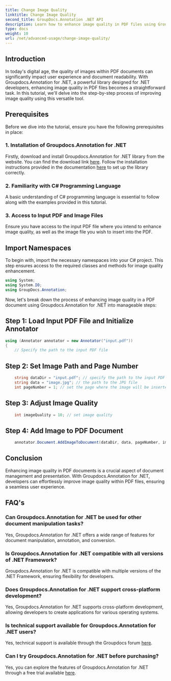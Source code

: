 ```yaml
---
title: Change Image Quality
linktitle: Change Image Quality
second_title: GroupDocs.Annotation .NET API
description: Learn how to enhance image quality in PDF files using Groupdocs.Annotation for .NET. Follow our step-by-step guide.
type: docs
weight: 10
url: /net/advanced-usage/change-image-quality/
---
```

## Introduction
In today's digital age, the quality of images within PDF documents can significantly impact user experience and document readability. With Groupdocs.Annotation for .NET, a powerful library designed for .NET developers, enhancing image quality in PDF files becomes a straightforward task. In this tutorial, we'll delve into the step-by-step process of improving image quality using this versatile tool.
## Prerequisites
Before we dive into the tutorial, ensure you have the following prerequisites in place:
### 1. Installation of Groupdocs.Annotation for .NET
Firstly, download and install Groupdocs.Annotation for .NET library from the website. You can find the download link [here](https://releases.groupdocs.com/annotation/net/). Follow the installation instructions provided in the documentation [here](https://reference.groupdocs.com/annotation/net/) to set up the library correctly.
### 2. Familiarity with C# Programming Language
A basic understanding of C# programming language is essential to follow along with the examples provided in this tutorial.
### 3. Access to Input PDF and Image Files
Ensure you have access to the input PDF file where you intend to enhance image quality, as well as the image file you wish to insert into the PDF.

## Import Namespaces
To begin with, import the necessary namespaces into your C# project. This step ensures access to the required classes and methods for image quality enhancement.

```csharp
using System;
using System.IO;
using GroupDocs.Annotation;
```

Now, let's break down the process of enhancing image quality in a PDF document using Groupdocs.Annotation for .NET into manageable steps:
## Step 1: Load Input PDF File and Initialize Annotator
```csharp
using (Annotator annotator = new Annotator("input.pdf"))
{
    // Specify the path to the input PDF file
```
## Step 2: Set Image Path and Page Number
```csharp
    string dataDir = "input.pdf"; // specify the path to the input PDF file
    string data = "image.jpg"; // the path to the JPG file
    int pageNumber = 1; // set the page where the image will be inserted
```
## Step 3: Adjust Image Quality
```csharp
    int imageQuality = 10; // set image quality
```
## Step 4: Add Image to PDF Document
```csharp
    annotator.Document.AddImageToDocument(dataDir, data, pageNumber, imageQuality);
```

## Conclusion
Enhancing image quality in PDF documents is a crucial aspect of document management and presentation. With Groupdocs.Annotation for .NET, developers can effortlessly improve image quality within PDF files, ensuring a seamless user experience.
## FAQ's
### Can Groupdocs.Annotation for .NET be used for other document manipulation tasks?
Yes, Groupdocs.Annotation for .NET offers a wide range of features for document manipulation, annotation, and conversion.
### Is Groupdocs.Annotation for .NET compatible with all versions of .NET Framework?
Groupdocs.Annotation for .NET is compatible with multiple versions of the .NET Framework, ensuring flexibility for developers.
### Does Groupdocs.Annotation for .NET support cross-platform development?
Yes, Groupdocs.Annotation for .NET supports cross-platform development, allowing developers to create applications for various operating systems.
### Is technical support available for Groupdocs.Annotation for .NET users?
Yes, technical support is available through the Groupdocs forum [here](https://forum.groupdocs.com/c/annotation/10).
### Can I try Groupdocs.Annotation for .NET before purchasing?
Yes, you can explore the features of Groupdocs.Annotation for .NET through a free trial available [here](https://releases.groupdocs.com/).
